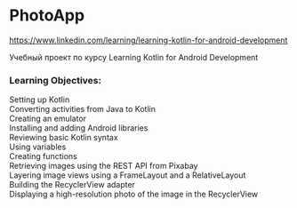 # PhotoApp

https://www.linkedin.com/learning/learning-kotlin-for-android-development

Учебный проект по курсу Learning Kotlin for Android Development

### Learning Objectives:  
Setting up Kotlin  
Converting activities from Java to Kotlin  
Creating an emulator  
Installing and adding Android libraries  
Reviewing basic Kotlin syntax  
Using variables  
Creating functions  
Retrieving images using the REST API from Pixabay  
Layering image views using a FrameLayout and a RelativeLayout  
Building the RecyclerView adapter  
Displaying a high-resolution photo of the image in the RecyclerView
